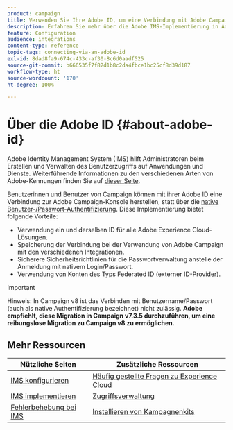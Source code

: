 ```yaml
---
product: campaign
title: Verwenden Sie Ihre Adobe ID, um eine Verbindung mit Adobe Campaign herzustellen
description: Erfahren Sie mehr über die Adobe IMS-Implementierung in Adobe Campaign
feature: Configuration
audience: integrations
content-type: reference
topic-tags: connecting-via-an-adobe-id
exl-id: 8dad8fa9-674c-433c-af30-8c6d0aadf525
source-git-commit: b666535f7f82d1b8c2da4fbce1bc25cf8d39d187
workflow-type: ht
source-wordcount: '170'
ht-degree: 100%

---
```


# Über die Adobe ID {#about-adobe-id}

Adobe Identity Management System (IMS) hilft Administratoren beim Erstellen und Verwalten des Benutzerzugriffs auf Anwendungen und Dienste. Weiterführende Informationen zu den verschiedenen Arten von Adobe-Kennungen finden Sie auf [dieser Seite](https://helpx.adobe.com/de/enterprise/using/identity.html).

Benutzerinnen und Benutzer von Campaign können mit ihrer Adobe ID eine Verbindung zur Adobe Campaign-Konsole herstellen, statt über die [native Benutzer-/Passwort-Authentifizierung](../../platform/using/access-management-operators.md). Diese Implementierung bietet folgende Vorteile:

* Verwendung ein und derselben ID für alle Adobe Experience Cloud-Lösungen.
* Speicherung der Verbindung bei der Verwendung von Adobe Campaign mit den verschiedenen Integrationen.
* Sicherere Sicherheitsrichtlinien für die Passwortverwaltung anstelle der Anmeldung mit nativem Login/Passwort.
* Verwendung von Konten des Typs Federated ID (externer ID-Provider).

>[!IMPORTANT]
>
> Hinweis: In Campaign v8 ist das Verbinden mit Benutzername/Passwort (auch als native Authentifizierung bezeichnet) nicht zulässig. **Adobe empfiehlt, diese Migration in Campaign v7.3.5 durchzuführen, um eine reibungslose Migration zu Campaign v8 zu ermöglichen.**


<!--
>[!IMPORTANT]
>
>If you are connecting to Campaign through Adobe Identity Service (IMS), you need to upgrade to the latest build to be able to connect to Campaign after **June 30, 2021**. This upgrade is mandatory for both Campaign server and client console. 
>
>Depending on your current version, you must upgrade to one of the following releases: 
>
> * [Campaign [!DNL Gold Standard] 11](../../rn/using/gold-standard.md)
> * [Campaign 21.1.4](../../rn/using/latest-release.md)
>
>[Learn more about IMS updates](../../technotes/using/ims-updates.md)
-->

## Mehr Ressourcen

| Nützliche Seiten | Zusätzliche Ressourcen |
|---|---|
| [IMS konfigurieren](../../integrations/using/configuring-ims.md) | [Häufig gestellte Fragen zu Experience Cloud](https://experienceleague.adobe.com/docs/core-services/interface/manage-users-and-products/faq.html?lang=de) |
| [IMS implementieren](../../integrations/using/implementing-ims.md) | [Zugriffsverwaltung](../../platform/using/access-management.md) |
| [Fehlerbehebung bei IMS](../../integrations/using/ims-troubleshooting.md) | [Installieren von Kampagnenkits](../../installation/using/installing-campaign-standard-packages.md) |

